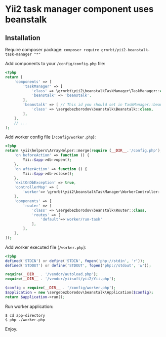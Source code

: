 # Yii2 task manager component uses beanstalk

## Installation

Require composer package: `composer require grnrbt/yii2-beanstalk-task-manager "*"`

Add components to your `/config/config.php` file:
```php
<?php
return [
    'components' => [
        'taskManager' => [
            'class' => \grnrbt\yii2\beanstalkTaskManager\TaskManager::class,
            'beanstalk' => 'beanstalk',
        ],
        'beanstalk' => [ // This id you should set in TaskManager::beanstalk field
            'class' => \sergebezborodov\beanstalk\Beanstalk::class,
        ],
    ],
    // ...
];
```

Add worker config file (`/config/worker.php`):
```php
<?php
return \yii\helpers\ArrayHelper::merge(require (__DIR__.'/config.php'),[
    'on beforeAction' => function () {
        Yii::$app->db->open();
    },
    'on afterAction' => function () {
        Yii::$app->db->close();
    },
    'exitOnDbException' => true,
    'controllerMap' => [
        'worker'=> \grnrbt\yii2\beanstalkTaskManager\WorkerController:: class,
    ],
    'components' => [
        'router' => [
            'class' => \sergebezborodov\beanstalk\Router::class,
            'routes' => [
                'default'=>'worker/run-task'
            ],
        ],
    ],
]);
```

Add worker executed file (`/worker.php`):
```php
<?php
defined('STDIN') or define('STDIN', fopen('php://stdin', 'r'));
defined('STDOUT') or define('STDOUT', fopen('php://stdout', 'w'));

require(__DIR__ . '/vendor/autoload.php');
require(__DIR__ . '/vendor/yiisoft/yii2/Yii.php');

$config = require(__DIR__ . '/config/worker.php');
$application = new \sergebezborodov\beanstalk\Application($config);
return $application->run();
```

Run worker application:
```
$ cd app-directory
$ php ./worker.php
```

Enjoy.
